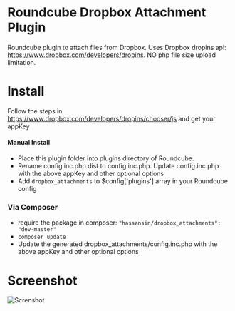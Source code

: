 Roundcube Dropbox Attachment Plugin
===========================================

Roundcube plugin to attach files from Dropbox. Uses Dropbox dropins api: https://www.dropbox.com/developers/dropins. NO php file size upload limitation.

Install
=======
Follow the steps in https://www.dropbox.com/developers/dropins/chooser/js and get your appKey

####  Manual Install
* Place this plugin folder into plugins directory of Roundcube.
* Rename config.inc.php.dist to config.inc.php. Update config.inc.php with the above appKey and other optional options
* Add `dropbox_attachments` to $config['plugins'] array in your Roundcube config

### Via Composer
* require the package in composer: `"hassansin/dropbox_attachments": "dev-master"`
* `composer update`
* Update the generated dropbox_attachments/config.inc.php with the above appKey and other optional options

Screenshot
==========
![Screnshot](https://raw.githubusercontent.com/hassansin/dropbox_attachments/master/screenshot.png)
